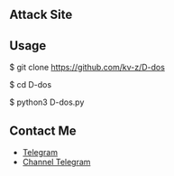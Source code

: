 ## Attack Site

## Usage

$ git clone https://github.com/kv-z/D-dos

$ cd D-dos

$ python3 D-dos.py


## Contact Me

- [Telegram](https://t.me/qan4s)
- [Channel Telegram](https://t.me/anas_hacker0)
